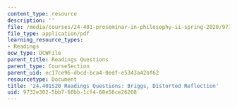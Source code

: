 ```yaml
---
content_type: resource
description: ''
file: /media/courses/24-401-proseminar-in-philosophy-ii-spring-2020/9732e3025bb760bb1cf468e56ce26208_MIT24_401S20_Questions16.pdf
file_type: application/pdf
learning_resource_types:
- Readings
ocw_type: OCWFile
parent_title: Readings Questions
parent_type: CourseSection
parent_uid: ec17ce96-dbcd-bca4-0edf-e5343a42bf62
resourcetype: Document
title: '24.401S20 Readings Questions: Briggs, Distorted Reflection'
uid: 9732e302-5bb7-60bb-1cf4-68e56ce26208
---
```

